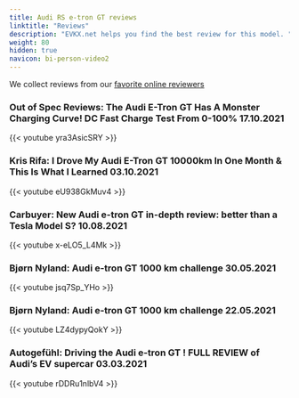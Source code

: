 ```yaml
---
title: Audi RS e-tron GT reviews
linktitle: "Reviews"
description: "EVKX.net helps you find the best review for this model. "
weight: 80
hidden: true
navicon: bi-person-video2
---
```

We collect reviews from our [favorite online reviewers](/guides/evreviewers/)

### Out of Spec Reviews: The Audi E-Tron GT Has A Monster Charging Curve! DC Fast Charge Test From 0-100% 17.10.2021

{{< youtube yra3AsicSRY >}}

### Kris Rifa: I Drove My Audi E-Tron GT 10000km In One Month & This Is What I Learned 03.10.2021

{{< youtube eU938GkMuv4 >}}

### Carbuyer: New Audi e-tron GT in-depth review: better than a Tesla Model S? 10.08.2021

{{< youtube x-eLO5_L4Mk >}}

### Bjørn Nyland: Audi e-tron GT 1000 km challenge 30.05.2021

{{< youtube jsq7Sp_YHo >}}

### Bjørn Nyland: Audi e-tron GT 1000 km challenge 22.05.2021

{{< youtube LZ4dypyQokY >}}

### Autogefühl: Driving the Audi e-tron GT ! FULL REVIEW of Audi’s EV supercar 03.03.2021

{{< youtube rDDRu1nlbV4 >}}

